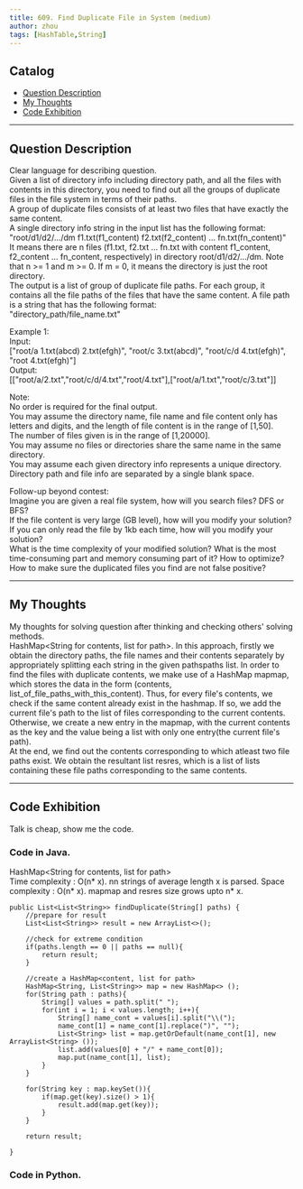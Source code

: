 ```yaml
---
title: 609. Find Duplicate File in System (medium)                  
author: zhou      
tags: [HashTable,String]          
---
```


       

## Catalog  
+ [Question Description](#partI)
+ [My Thoughts](#partII)
+ [Code Exhibition](#partIII)

----------------------------------

## Question Description
Clear language for describing question.    
Given a list of directory info including directory path, and all the files with contents in this directory, you need to find out all the groups of duplicate files in the file system in terms of their paths.     
A group of duplicate files consists of at least two files that have exactly the same content.    
A single directory info string in the input list has the following format:      
"root/d1/d2/.../dm f1.txt(f1_content) f2.txt(f2_content) ... fn.txt(fn_content)"      
It means there are n files (f1.txt, f2.txt ... fn.txt with content f1_content, f2_content ... fn_content, respectively) in directory root/d1/d2/.../dm. Note that n >= 1 and m >= 0. If m = 0, it means the directory is just the root directory.       
The output is a list of group of duplicate file paths. For each group, it contains all the file paths of the files that have the same content. A file path is a string that has the following format:        
"directory_path/file_name.txt"        

Example 1:      
Input:       
["root/a 1.txt(abcd) 2.txt(efgh)", "root/c 3.txt(abcd)", "root/c/d 4.txt(efgh)", "root 4.txt(efgh)"]    
Output:      
[["root/a/2.txt","root/c/d/4.txt","root/4.txt"],["root/a/1.txt","root/c/3.txt"]]      

Note:     
No order is required for the final output.    
You may assume the directory name, file name and file content only has letters and digits, and the length of file content is in the range of [1,50].    
The number of files given is in the range of [1,20000].   
You may assume no files or directories share the same name in the same directory.    
You may assume each given directory info represents a unique directory. Directory path and file info are separated by a single blank space.     
 
Follow-up beyond contest:     
Imagine you are given a real file system, how will you search files? DFS or BFS?   
If the file content is very large (GB level), how will you modify your solution?   
If you can only read the file by 1kb each time, how will you modify your solution?    
What is the time complexity of your modified solution? What is the most time-consuming part and memory consuming part of it? How to optimize?    
How to make sure the duplicated files you find are not false positive?      



----------------------------------

## My Thoughts
My thoughts for solving question after thinking and checking others' solving methods.        
HashMap<String for contents, list for path>. In this approach, firstly we obtain the directory paths, the file names and their contents separately by appropriately splitting each string in the given pathspaths list. In order to find the files with duplicate contents, we make use of a HashMap mapmap, which stores the data in the form (contents, list\_of\_file\_paths\_with\_this\_content). Thus, for every file's contents, we check if the same content already exist in the hashmap. If so, we add the current file's path to the list of files corresponding to the current contents. Otherwise, we create a new entry in the mapmap, with the current contents as the key and the value being a list with only one entry(the current file's path).       
At the end, we find out the contents corresponding to which atleast two file paths exist. We obtain the resultant list resres, which is a list of lists containing these file paths corresponding to the same contents.       







----------------------------------

## Code Exhibition
Talk is cheap, show me the code.    
### Code in Java.     
HashMap<String for contents, list for path>      
Time complexity : O(n* x). nn strings of average length x is parsed.
Space complexity : O(n* x). mapmap and resres size grows upto n* x.

    public List<List<String>> findDuplicate(String[] paths) {
        //prepare for result
        List<List<String>> result = new ArrayList<>();
        
        //check for extreme condition
        if(paths.length == 0 || paths == null){
            return result;
        }
        
        //create a HashMap<content, list for path>
        HashMap<String, List<String>> map = new HashMap<> ();
        for(String path : paths){
            String[] values = path.split(" ");
            for(int i = 1; i < values.length; i++){
                String[] name_cont = values[i].split("\\(");
                name_cont[1] = name_cont[1].replace(")", "");
                List<String> list = map.getOrDefault(name_cont[1], new ArrayList<String> ());
                list.add(values[0] + "/" + name_cont[0]);
                map.put(name_cont[1], list);
            }
        }
        
        for(String key : map.keySet()){
            if(map.get(key).size() > 1){
                result.add(map.get(key));
            }
        }
        
        return result;
        
    }


### Code in Python.   




